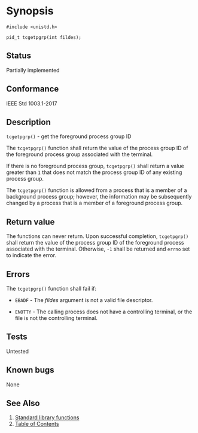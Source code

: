 <!-- Documentation template to fill -->
# Synopsis 

`#include <unistd.h>`</br>

`pid_t tcgetpgrp(int fildes);`

## Status

Partially implemented

## Conformance

IEEE Std 1003.1-2017 

## Description 
 
`tcgetpgrp()` - get the foreground process group ID

The `tcgetpgrp()` function shall return the value of the process group ID of the foreground process group associated with the terminal.

If there is no foreground process group, `tcgetpgrp()` shall return a value greater than `1` that does not match the process group ID of any existing process group.

The `tcgetpgrp()` function is allowed from a process that is a member of a background process group; however, the information may be subsequently changed by a process that is a member of a foreground process group.

## Return value

The functions can never return. Upon successful completion, `tcgetpgrp()` shall return the value of the process group ID of the foreground process associated with the terminal. Otherwise, `-1` shall be returned and `errno` set to indicate the error.

## Errors

The `tcgetpgrp()` function shall fail if:

* `EBADF` - The _fildes_ argument is not a valid file descriptor.

* `ENOTTY` - The calling process does not have a controlling terminal, or the file is not the controlling terminal.

<!-- #MUST_BE: function by default shall be untested, when tested there should be a link to test location and test command for ia32 test runner  -->
## Tests

Untested 

<!-- #MUST_BE: check for pending issues in  -->
## Known bugs 

None

## See Also

1. [Standard library functions](../README.md)
2. [Table of Contents](../../../README.md)